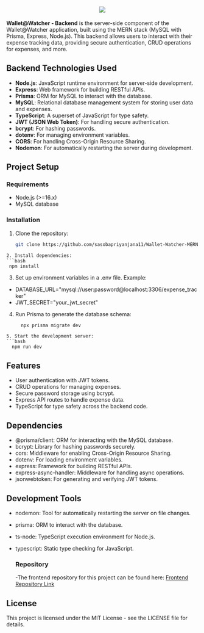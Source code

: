 <h1 align="center">
    <img src="https://readme-typing-svg.herokuapp.com/?font=Righteous&size=35&center=true&vCenter=true&width=1100&height=70&duration=4000&lines=Wallet@+Watcher+Backend+&color=078179" />
</h1>

**Wallet@Watcher - Backend** is the server-side component of the Wallet@Watcher application, built using the MERN stack (MySQL with Prisma, Express, Node.js). This backend allows users to interact with their expense tracking data, providing secure authentication, CRUD operations for expenses, and more.

## Backend Technologies Used

- **Node.js**: JavaScript runtime environment for server-side development.
- **Express**: Web framework for building RESTful APIs.
- **Prisma**: ORM for MySQL to interact with the database.
- **MySQL**: Relational database management system for storing user data and expenses.
- **TypeScript**: A superset of JavaScript for type safety.
- **JWT (JSON Web Token)**: For handling secure authentication.
- **bcrypt**: For hashing passwords.
- **dotenv**: For managing environment variables.
- **CORS**: For handling Cross-Origin Resource Sharing.
- **Nodemon**: For automatically restarting the server during development.

## Project Setup

### Requirements

- Node.js (>=16.x)
- MySQL database

### Installation

1. Clone the repository:

   ```bash
   git clone https://github.com/sasobapriyanjana11/Wallet-Watcher-MERN-Backend.git
  ```
2. Install dependencies:
```bash
   npm install
```
3. Set up environment variables in a .env file. Example:
   
 - DATABASE_URL="mysql://user:password@localhost:3306/expense_tracker"
 - JWT_SECRET="your_jwt_secret"

4. Run Prisma to generate the database schema:
   ```bash
     npx prisma migrate dev
  ```
5. Start the development server:
 ```bash
    npm run dev
```
## Features

- User authentication with JWT tokens.
- CRUD operations for managing expenses.
- Secure password storage using bcrypt.
- Express API routes to handle expense data.
- TypeScript for type safety across the backend code.

## Dependencies

- @prisma/client: ORM for interacting with the MySQL database.
- bcrypt: Library for hashing passwords securely.
- cors: Middleware for enabling Cross-Origin Resource Sharing.
- dotenv: For loading environment variables.
- express: Framework for building RESTful APIs.
- express-async-handler: Middleware for handling async operations.
- jsonwebtoken: For generating and verifying JWT tokens.

 ## Development Tools
- nodemon: Tool for automatically restarting the server on file changes.
- prisma: ORM to interact with the database.
- ts-node: TypeScript execution environment for Node.js.
- typescript: Static type checking for JavaScript.

  ### Repository
  -The frontend repository for this project can be found here:
 [Frontend Repository Link](https://github.com/sasobapriyanjana11/Wallet-Watcher-MERN-Front-end)

##  License
 This project is licensed under the MIT License - see the LICENSE file for details.
